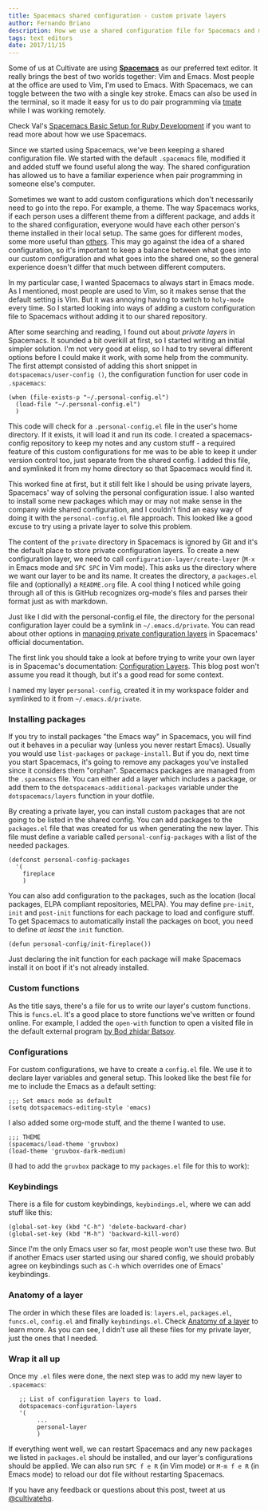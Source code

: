 ```yaml
---
title: Spacemacs shared configuration - custom private layers
author: Fernando Briano
description: How we use a shared configuration file for Spacemacs and managed to add personal configurations on each machine too.
tags: text editors
date: 2017/11/15
---
```


Some of us at Cultivate are using [**Spacemacs**](http://spacemacs.org/) as our preferred text editor. It really brings the best of two worlds together: Vim and Emacs. Most people at the office are used to Vim, I'm used to Emacs. With Spacemacs, we can toggle between the two with a single key stroke. Emacs can also be used in the terminal, so it made it easy for us to do pair programming via [tmate](https://tmate.io/) while I was working remotely.

Check Val's [Spacemacs Basic Setup for Ruby Development](/posts/spacemacs-basic-setup-for-ruby-development/) if you want to read more about how we use Spacemacs.

Since we started using Spacemacs, we've been keeping a shared configuration file. We started with the default `.spacemacs` file, modified it and added stuff we found useful along the way. The shared configuration has allowed us to have a familiar experience when pair programming in someone else's computer.

Sometimes we want to add custom configurations which don't necessarily need to go into the repo. For example, a theme. The way Spacemacs works, if each person uses a different theme from a different package, and adds it to the shared configuration, everyone would have each other person's theme installed in their local setup. The same goes for different modes, some more useful than [others](https://github.com/johanvts/emacs-fireplace). This may go against the idea of a shared configuration, so it's important to keep a balance between what goes into our custom configuration and what goes into the shared one, so the general experience doesn't differ that much between different computers.

In my particular case, I wanted Spacemacs to always start in Emacs mode. As I mentioned, most people are used to Vim, so it makes sense that the default setting is Vim. But it was annoying having to switch to `holy-mode` every time. So I started looking into ways of adding a custom configuration file to Spacemacs without adding it to our shared repository.

After some searching and reading, I found out about *private layers* in Spacemacs. It sounded a bit overkill at first, so I started writing an initial simpler solution. I'm not very good at elisp, so I had to try several different options before I could make it work, with some help from the community. The first attempt consisted of adding this short snippet in `dotspacemacs/user-config ()`, the configuration function for user code in `.spacemacs`:

```elisp
(when (file-exists-p "~/.personal-config.el")
  (load-file "~/.personal-config.el")
  )
```

This code will check for a `.personal-config.el` file in the user's home directory. If it exists, it will load it and run its code. I created a spacemacs-config repository to keep my notes and any custom stuff - a required feature of this custom configurations for me was to be able to keep it under version control too, just separate from the shared config. I added this file, and symlinked it from my home directory so that Spacemacs would find it.

This worked fine at first, but it still felt like I should be using private layers, Spacemacs' way of solving the personal configuration issue. I also wanted to install some new packages which may or may not make sense in the company wide shared configuration, and I couldn't find an easy way of doing it with the `personal-config.el` file approach. This looked like a good excuse to try using a private layer to solve this problem.

The content of the `private` directory in Spacemacs is ignored by Git and it's the default place to store private configuration layers. To create a new configuration layer, we need to call `configuration-layer/create-layer` (`M-x` in Emacs mode and `SPC SPC` in Vim mode). This asks us the directory where we want our layer to be and its name. It creates the directory, a `packages.el` file and (optionally) a `README.org` file. A cool thing I noticed while going through all of this is GitHub recognizes org-mode's files and parses their format just as with markdown.

Just like I did with the personal-config.el file, the directory for the personal configuration layer could be a symlink in `~/.emacs.d/private`. You can read about other options in [managing private configuration layers](http://spacemacs.org/doc/DOCUMENTATION.html#managing-private-configuration-layers) in Spacemacs' official documentation.

The first link you should take a look at before trying to write your own layer is in Spacemac's documentation: [Configuration Layers](https://github.com/syl20bnr/spacemacs/blob/master/doc/LAYERS.org). This blog post won't assume you read it though, but it's a good read for some context.

I named my layer `personal-config`, created it in my workspace folder and symlinked to it from `~/.emacs.d/private`.

### Installing packages

If you try to install packages "the Emacs way" in Spacemacs, you will find out it behaves in a peculiar way (unless you never restart Emacs). Usually you would use `list-packages` or `package-install`. But if you do, next time you start Spacemacs, it's going to remove any packages you've installed since it considers them "orphan". Spacemacs packages are managed from the `.spacemacs` file. You can either add a layer which includes a package, or add them to the `dotspacemacs-additional-packages` variable under the `dotspacemacs/layers` function in your dotfile.

By creating a private layer, you can install custom packages that are not going to be listed in the shared config. You can add packages to the `packages.el` file that was created for us when generating the new layer. This file must define a variable called `personal-config-packages` with a list of the needed packages.

```elisp
(defconst personal-config-packages
  '(
    fireplace
    )
```

 You can also add configuration to the packages, such as the location (local packages, ELPA compliant repositories, MELPA). You may define `pre-init`, `init` and `post-init` functions for each package to load and configure stuff. To get Spacemacs to automatically install the packages on boot, you need to define *at least* the `init` function.

```elisp
(defun personal-config/init-fireplace())
```

Just declaring the init function for each package will make Spacemacs install it on boot if it's not already installed.

### Custom functions

As the title says, there's a file for us to write our layer's custom functions. This is `funcs.el`. It's a good place to store functions we've written or found online. For example, I added the `open-with` function to open a visited file in the default external program [by Bod zhidar Batsov](http://emacsredux.com/blog/2013/03/27/open-file-in-external-program/).

### Configurations

For custom configurations, we have to create a `config.el` file. We use it to declare layer variables and general setup. This looked like the best file for me to include the Emacs as a default setting:

```elisp
;;; Set emacs mode as default
(setq dotspacemacs-editing-style 'emacs)
```

I also added some org-mode stuff, and the theme I wanted to use.

```elisp
;;; THEME
(spacemacs/load-theme 'gruvbox)
(load-theme 'gruvbox-dark-medium)
```

(I had to add the `gruvbox` package to my `packages.el` file for this to work):

### Keybindings

There is a file for custom keybindings, `keybindings.el`, where we can add stuff like this:

```elisp
(global-set-key (kbd "C-h") 'delete-backward-char)
(global-set-key (kbd "M-h") 'backward-kill-word)
```

Since I'm the only Emacs user so far, most people won't use these two. But if another Emacs user started using our shared config, we should probably agree on keybindings such as `C-h` which overrides one of Emacs' keybindings.

### Anatomy of a layer

The order in which these files are loaded is: `layers.el`, `packages.el`, `funcs.el`, `config.el` and finally `keybindings.el`. Check [Anatomy of a layer](https://github.com/syl20bnr/spacemacs/blob/master/doc/LAYERS.org#anatomy-of-a-layer) to learn more. As you can see, I didn't use all these files for my private layer, just the ones that I needed.

### Wrap it all up

Once my `.el` files were done, the next step was to add my new layer to `.spacemacs`:

```elisp
   ;; List of configuration layers to load.
   dotspacemacs-configuration-layers
   '(
        ...
        personal-layer
        )
```

If everything went well, we can restart Spacemacs and any new packages we listed in `packages.el` should be installed, and our layer's configurations should be applied. We can also run `SPC f e R` (in Vim mode) or `M-m f e R` (in Emacs mode) to reload our dot file without restarting Spacemacs.

If you have any feedback or questions about this post, tweet at us [@cultivatehq](https://twitter.com/cultivatehq).
